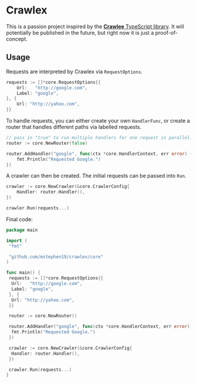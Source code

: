 # Crawlex

This is a passion project inspired by the [**Crawlee** TypeScript library](https://crawlee.dev/). It will potentially be published in the future, but right now it is just a proof-of-concept.

## Usage

Requests are interpreted by Crawlex via `RequestOptions`.

```go
requests := []*core.RequestOptions{{
    Url:   "http://google.com",
    Label: "google",
}, {
    Url: "http://yahoo.com",
}}
```

To handle requests, you can either create your own `HandlerFunc`, or create a router that handles different paths via labelled requests.

```go
// pass in "true" to run multiple handlers for one request in parallel.
router := core.NewRouter(false)

router.AddHandler("google", func(ctx *core.HandlerContext, err error) {
    fmt.Println("Requested Google.")
})
```

A crawler can then be created. The initial requests can be passed into `Run`.

```go
crawler := core.NewCrawler(&core.CrawlerConfig{
    Handler: router.Handler(),
})

crawler.Run(requests...)
```

Final code:

```go
package main

import (
 "fmt"

 "github.com/mstephen19/crawlex/core"
)

func main() {
 requests := []*core.RequestOptions{{
  Url:   "http://google.com",
  Label: "google",
 }, {
  Url: "http://yahoo.com",
 }}

 router := core.NewRouter()

 router.AddHandler("google", func(ctx *core.HandlerContext, err error) {
  fmt.Println("Requested Google.")
 })

 crawler := core.NewCrawler(&core.CrawlerConfig{
  Handler: router.Handler(),
 })

 crawler.Run(requests...)
}
```
